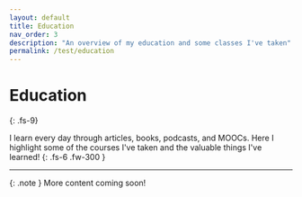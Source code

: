 ```yaml
---
layout: default
title: Education
nav_order: 3
description: "An overview of my education and some classes I've taken"
permalink: /test/education
---
```


# Education
{: .fs-9}

I learn every day through articles, books, podcasts, and MOOCs. Here I highlight some of the courses I've taken and the valuable things I've learned!
{: .fs-6 .fw-300 }

---

{: .note }
More content coming soon!